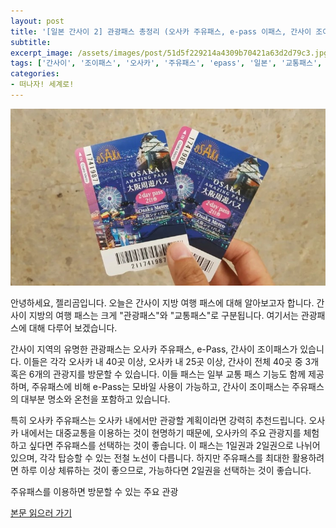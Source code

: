 ```yaml
---
layout: post
title: '[일본 간사이 2] 관광패스 총정리 (오사카 주유패스, e-pass 이패스, 간사이 조이패스)'
subtitle: 
excerpt_image: /assets/images/post/51d5f229214a4309b70421a63d2d79c3.jpg
tags: ['간사이', '조이패스', '오사카', '주유패스', 'epass', '일본', '교통패스', '관광패스', '여행패스', '혜택', '차이', '추천', '무료입장']
categories: 
- 떠나자! 세계로!
---
```


![메인 이미지](/assets/images/post/51d5f229214a4309b70421a63d2d79c3.jpg)

안녕하세요, 젤리곰입니다. 오늘은 간사이 지방 여행 패스에 대해 알아보고자 합니다. 간사이 지방의 여행 패스는 크게 "관광패스"와 "교통패스"로 구분됩니다. 여기서는 관광패스에 대해 다루어 보겠습니다.

간사이 지역의 유명한 관광패스는 오사카 주유패스, e-Pass, 간사이 조이패스가 있습니다. 이들은 각각 오사카 내 40곳 이상, 오사카 내 25곳 이상, 간사이 전체 40곳 중 3개 혹은 6개의 관광지를 방문할 수 있습니다. 이들 패스는 일부 교통 패스 기능도 함께 제공하며, 주유패스에 비해 e-Pass는 모바일 사용이 가능하고, 간사이 조이패스는 주유패스의 대부분 명소와 온천을 포함하고 있습니다.

특히 오사카 주유패스는 오사카 내에서만 관광할 계획이라면 강력히 추천드립니다. 오사카 내에서는 대중교통을 이용하는 것이 현명하기 때문에, 오사카의 주요 관광지를 체험하고 싶다면 주유패스를 선택하는 것이 좋습니다. 이 패스는 1일권과 2일권으로 나뉘어 있으며, 각각 탑승할 수 있는 전철 노선이 다릅니다. 하지만 주유패스를 최대한 활용하려면 하루 이상 체류하는 것이 좋으므로, 가능하다면 2일권을 선택하는 것이 좋습니다.

주유패스를 이용하면 방문할 수 있는 주요 관광

[본문 읽으러 가기](https://m.blog.naver.com/ham_eaten_jellybear/223265397078)
